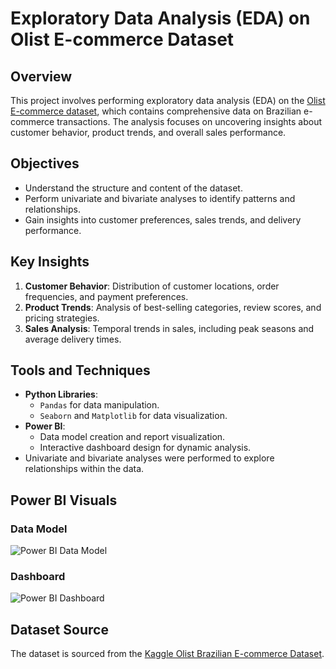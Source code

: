# Exploratory Data Analysis (EDA) on Olist E-commerce Dataset

## Overview  
This project involves performing exploratory data analysis (EDA) on the [Olist E-commerce dataset](https://www.kaggle.com/datasets/olistbr/brazilian-ecommerce), which contains comprehensive data on Brazilian e-commerce transactions. The analysis focuses on uncovering insights about customer behavior, product trends, and overall sales performance.

## Objectives  
- Understand the structure and content of the dataset.  
- Perform univariate and bivariate analyses to identify patterns and relationships.  
- Gain insights into customer preferences, sales trends, and delivery performance.

## Key Insights  
1. **Customer Behavior**: Distribution of customer locations, order frequencies, and payment preferences.  
2. **Product Trends**: Analysis of best-selling categories, review scores, and pricing strategies.  
3. **Sales Analysis**: Temporal trends in sales, including peak seasons and average delivery times.  

## Tools and Techniques  
- **Python Libraries**:  
  - `Pandas` for data manipulation.  
  - `Seaborn` and `Matplotlib` for data visualization.  
- **Power BI**:  
  - Data model creation and report visualization.  
  - Interactive dashboard design for dynamic analysis.  
- Univariate and bivariate analyses were performed to explore relationships within the data.  

## Power BI Visuals  
### Data Model  
![Power BI Data Model](https://i.ibb.co/zZRNT8V)  

### Dashboard  
![Power BI Dashboard](https://i.ibb.co/CHWJTYy)  

## Dataset Source  
The dataset is sourced from the [Kaggle Olist Brazilian E-commerce Dataset](https://www.kaggle.com/datasets/olistbr/brazilian-ecommerce).
